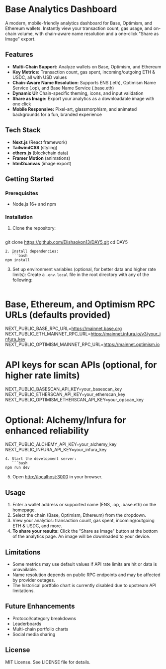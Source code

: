 # Base Analytics Dashboard

A modern, mobile-friendly analytics dashboard for Base, Optimism, and Ethereum wallets. Instantly view your transaction count, gas usage, and on-chain volume, with chain-aware name resolution and a one-click "Share as Image" export.

## Features

- **Multi-Chain Support:** Analyze wallets on Base, Optimism, and Ethereum
- **Key Metrics:** Transaction count, gas spent, incoming/outgoing ETH & USDC, all with USD values
- **Chain-Aware Name Resolution:** Supports ENS (.eth), Optimism Name Service (.op), and Base Name Service (.base.eth)
- **Dynamic UI:** Chain-specific theming, icons, and input validation
- **Share as Image:** Export your analytics as a downloadable image with one click
- **Mobile Responsive:** Pixel-art, glassmorphism, and animated backgrounds for a fun, branded experience

## Tech Stack

- **Next.js** (React framework)
- **TailwindCSS** (styling)
- **ethers.js** (blockchain data)
- **Framer Motion** (animations)
- **html2canvas** (image export)

## Getting Started

### Prerequisites
- Node.js 16+ and npm

### Installation

1. Clone the repository:
   ```bash
git clone https://github.com/Elishaokon13/DAY5.git
cd DAY5
```
2. Install dependencies:
   ```bash
npm install
```
3. Set up environment variables (optional, for better data and higher rate limits):
   Create a `.env.local` file in the root directory with any of the following:
   ```
# Base, Ethereum, and Optimism RPC URLs (defaults provided)
NEXT_PUBLIC_BASE_RPC_URL=https://mainnet.base.org
NEXT_PUBLIC_ETH_MAINNET_RPC_URL=https://mainnet.infura.io/v3/your_infura_key
NEXT_PUBLIC_OPTIMISM_MAINNET_RPC_URL=https://mainnet.optimism.io

# API keys for scan APIs (optional, for higher rate limits)
NEXT_PUBLIC_BASESCAN_API_KEY=your_basescan_key
NEXT_PUBLIC_ETHERSCAN_API_KEY=your_etherscan_key
NEXT_PUBLIC_OPTIMISM_ETHERSCAN_API_KEY=your_opscan_key

# Optional: Alchemy/Infura for enhanced reliability
NEXT_PUBLIC_ALCHEMY_API_KEY=your_alchemy_key
NEXT_PUBLIC_INFURA_API_KEY=your_infura_key
```
4. Start the development server:
   ```bash
npm run dev
```
5. Open [http://localhost:3000](http://localhost:3000) in your browser.

## Usage

1. Enter a wallet address or supported name (ENS, .op, .base.eth) on the homepage.
2. Select the chain (Base, Optimism, Ethereum) from the dropdown.
3. View your analytics: transaction count, gas spent, incoming/outgoing ETH & USDC, and more.
4. **To share your results:** Click the "Share as Image" button at the bottom of the analytics page. An image will be downloaded to your device.

## Limitations
- Some metrics may use default values if API rate limits are hit or data is unavailable.
- Name resolution depends on public RPC endpoints and may be affected by provider outages.
- The historical portfolio chart is currently disabled due to upstream API limitations.

## Future Enhancements
- Protocol/category breakdowns
- Leaderboards
- Multi-chain portfolio charts
- Social media sharing

## License

MIT License. See LICENSE file for details. 